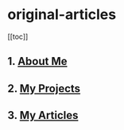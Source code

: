# original-articles

[[toc]]

## 1. [About Me](/about)
## 2. [My Projects](/projects)
## 3. [My Articles](/articles)